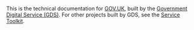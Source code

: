 This is the technical documentation for [GOV.UK][], built by the [Government
Digital Service (GDS)][GDS]. For other projects built by GDS, see the [Service
Toolkit][].

[GDS]: https://gds.blog.gov.uk/about/
[GOV.UK]: https://www.gov.uk/
[Service Toolkit]: https://www.gov.uk/service-toolkit
